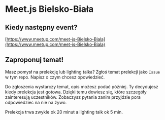 # Meet.js Bielsko-Biała

## Kiedy następny event?

[https://www.meetup.com/meet-js-Bielsko-Biala](https://www.meetup.com/meet-js-Bielsko-Biala)

## Zaproponuj temat!

Masz pomysł na prelekcję lub lighting talka? Zgłoś temat prelekcji jako `Issue` w tym repo. Napisz o czym chcesz opowiedzieć.

Do zgłoszenia wystarczy temat, opis możesz podać później. Ty decydujesz kiedy prelekcja jest gotowa. Dzięki temu dowiesz się, które szczegóły zainteresują uczestników. Zobaczysz pytania zanim przyjdzie pora odpowiedziec na nie na żywo.

Prelekcja trwa zwykle ok 20 minut a lighting talk ok 5 min.
